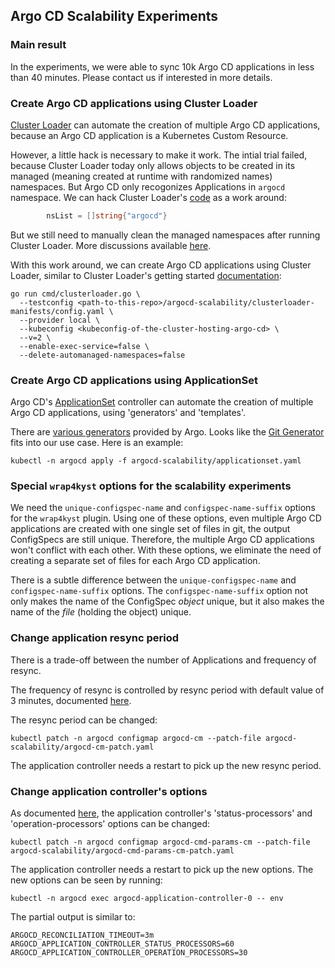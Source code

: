 ## Argo CD Scalability Experiments

### Main result
In the experiments, we were able to sync 10k Argo CD applications in less than 40 minutes.
Please contact us if interested in more details.

### Create Argo CD applications using Cluster Loader
[Cluster Loader](https://github.com/kubernetes/perf-tests/tree/master/clusterloader2) can automate the creation of multiple Argo CD applications, because an Argo CD application is a Kubernetes Custom Resource.

However, a little hack is necessary to make it work. The intial trial failed, because Cluster Loader today only allows objects to be created in its managed (meaning created at runtime with randomized names) namespaces. But Argo CD only recogonizes Applications in `argocd` namespace. We can hack Cluster Loader's [code](https://github.com/kubernetes/perf-tests/blob/8a0c339a42a6f0419a10fd3a701a8284c37511f3/clusterloader2/pkg/test/simple_test_executor.go#L181) as a work around:
```go
        nsList = []string{"argocd"}
```
But we still need to manually clean the managed namespaces after running Cluster Loader.
More discussions available [here](https://kubernetes.slack.com/archives/C09QZTRH7/p1657089711061019).

With this work around, we can create Argo CD applications using Cluster Loader, similar to Cluster Loader's getting started [documentation](https://github.com/kubernetes/perf-tests/blob/master/clusterloader2/docs/GETTING_STARTED.md#execute-test):
```shell
go run cmd/clusterloader.go \
  --testconfig <path-to-this-repo>/argocd-scalability/clusterloader-manifests/config.yaml \
  --provider local \
  --kubeconfig <kubeconfig-of-the-cluster-hosting-argo-cd> \
  --v=2 \
  --enable-exec-service=false \
  --delete-automanaged-namespaces=false
```

### Create Argo CD applications using ApplicationSet
Argo CD's [ApplicationSet](https://argo-cd.readthedocs.io/en/stable/user-guide/application-set/) controller can automate the creation of multiple Argo CD applications, using 'generators' and 'templates'.

There are [various generators](https://argo-cd.readthedocs.io/en/stable/operator-manual/applicationset/Generators/) provided by Argo.
Looks like the [Git Generator](https://argo-cd.readthedocs.io/en/stable/operator-manual/applicationset/Generators-Git/) fits into our use case.
Here is an example:
```shell
kubectl -n argocd apply -f argocd-scalability/applicationset.yaml
```

### Special `wrap4kyst` options for the scalability experiments
We need the `unique-configspec-name` and `configspec-name-suffix` options for the `wrap4kyst` plugin.
Using one of these options, even multiple Argo CD applications are created with one single set of files in git, the output ConfigSpecs are still unique.
Therefore, the multiple Argo CD applications won't conflict with each other.
With these options, we eliminate the need of creating a separate set of files for each Argo CD application.

There is a subtle difference between the `unique-configspec-name` and `configspec-name-suffix` options.
The `configspec-name-suffix` option not only makes the name of the ConfigSpec _object_ unique, but it also makes the name of the _file_ (holding the object) unique.

### Change application resync period
There is a trade-off between the number of Applications and frequency of resync.

The frequency of resync is controlled by resync period with default value of 3 minutes, documented [here](https://argo-cd.readthedocs.io/en/stable/operator-manual/high_availability/#argocd-application-controller).

The resync period can be changed:
```shell
kubectl patch -n argocd configmap argocd-cm --patch-file argocd-scalability/argocd-cm-patch.yaml
```
The application controller needs a restart to pick up the new resync period.

### Change application controller's options
As documented [here](https://argo-cd.readthedocs.io/en/stable/operator-manual/high_availability/#argocd-application-controller), the application controller's 'status-processors' and 'operation-processors' options can be changed:
```shell
kubectl patch -n argocd configmap argocd-cmd-params-cm --patch-file argocd-scalability/argocd-cmd-params-cm-patch.yaml
```
The application controller needs a restart to pick up the new options.
The new options can be seen by running:
```shell
kubectl -n argocd exec argocd-application-controller-0 -- env
```
The partial output is similar to:
```
ARGOCD_RECONCILIATION_TIMEOUT=3m
ARGOCD_APPLICATION_CONTROLLER_STATUS_PROCESSORS=60
ARGOCD_APPLICATION_CONTROLLER_OPERATION_PROCESSORS=30
```
